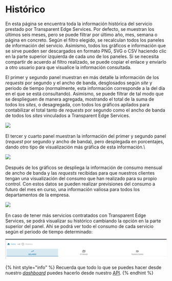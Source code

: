 # Histórico

En esta página se encuentra toda la información histórica del servicio prestado por Transparent Edge Services. Por defecto, se muestran los últimos seis meses, pero se puede filtrar por último año, mes, semana o página en concreto. Según el filtro elegido, se recalculan todos los paneles de información del servicio. Asimismo, todos los gráficos e información que se sirve pueden ser descargados en formato PNG, SVG o CSV haciendo clic en la parte superior izquierda de cada uno de los paneles. Si se necesita compartir de acuerdo al filtro realizado, se puede copiar el enlace y enviarlo a otro usuario para que visualice la información consultada.

El primer y segundo panel muestran en más detalle la información de los _requests_ por segundo y el ancho de banda, desglosados según _site_ y periodo de tiempo (normalmente, esta información corresponde a la del día en el que se está consultando). Asimismo, se puede filtrar de tal modo que se desplieguen de manera agregada, mostrando el total de la suma de todos los _sites,_ o desagregada, con todos los gráficos apilados para contabilizar el total tanto de _requests_ por segundo como el ancho de banda de todos los _sites_ vinculados a Transparent Edge Services.



![](<../../.gitbook/assets/historico1 (1).png>)

El tercer y cuarto panel muestran la información del primer y segundo panel (_request_ por segundo y ancho de banda), pero desplegada en porcentajes, dando otro tipo de visualización más gráfica de esta información.\


![](../../.gitbook/assets/historico2.png)

Después de los gráficos se despliega la información de consumo mensual de ancho de banda y las _requests_ recibidas para que nuestros clientes tengan una visualización del consumo que han realizado para su propio control. Con estos datos se pueden realizar previsiones del consumo a futuro del mes en curso, una información valiosa para todos los departamentos de la empresa.

![](../../.gitbook/assets/historico3.png)

En caso de tener más servicios contratados con Transparent Edge Services, se podrá visualizar su histórico cambiando la opción en la parte superior del panel. Ahí se podrá ver todo el consumo de cada servicio según el periodo de tiempo determinado:

![](<../../.gitbook/assets/image (2) (2).png>)



{% hint style="info" %}
Recuerda que todo lo que se puedes hacer desde nuestro [_dashboard_](https://dashboard.transparetncdn.com) puedes hacerlo desde nuestro [API](../faq/glosario/api.md).
{% endhint %}
